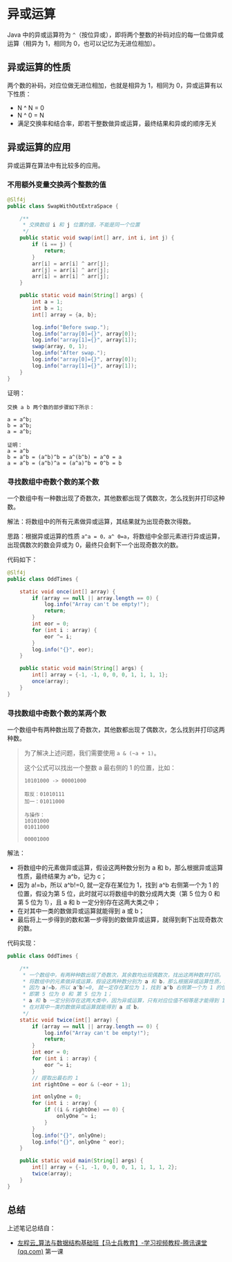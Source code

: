 # 异或运算

Java 中的异或运算符为 `^`（按位异或），即将两个整数的补码对应的每一位做异或运算（相异为 1，相同为 0，也可以记忆为无进位相加）。

## 异或运算的性质

两个数的补码，对应位做无进位相加，也就是相异为 1，相同为 0，异或运算有以下性质：

- N ^ N = 0
- N ^ 0 = N
- 满足交换率和结合率，即若干整数做异或运算，最终结果和异或的顺序无关

## 异或运算的应用

异或运算在算法中有比较多的应用。

### 不用额外变量交换两个整数的值

```java
@Slf4j
public class SwapWithOutExtraSpace {

    /**
     * 交换数组 i 和 j 位置的值，不能是同一个位置
     */
    public static void swap(int[] arr, int i, int j) {
        if (i == j) {
            return;
        }
        arr[i] = arr[i] ^ arr[j];
        arr[j] = arr[i] ^ arr[j];
        arr[i] = arr[i] ^ arr[j];
    }

    public static void main(String[] args) {
        int a = 1;
        int b = 1;
        int[] array = {a, b};

        log.info("Before swap.");
        log.info("array[0]={}", array[0]);
        log.info("array[1]={}", array[1]);
        swap(array, 0, 1);
        log.info("After swap.");
        log.info("array[0]={}", array[0]);
        log.info("array[1]={}", array[1]);
    }
}
```

证明：

```
交换 a b 两个数的部步骤如下所示：

a = a^b;
b = a^b;
a = a^b;

证明：
a = a^b
b = a^b = (a^b)^b = a^(b^b) = a^0 = a
a = a^b = (a^b)^a = (a^a)^b = 0^b = b
```

### 寻找数组中奇数个数的某个数

一个数组中有一种数出现了奇数次，其他数都出现了偶数次，怎么找到并打印这种数。

解法：将数组中的所有元素做异或运算，其结果就为出现奇数次得数。

思路：根据异或运算的性质 `a^a = 0，a^ 0=a`，将数组中全部元素进行异或运算，出现偶数次的数会异或为 0，最终只会剩下一个出现奇数次的数。

代码如下：

```java
@Slf4j
public class OddTimes {

    static void once(int[] array) {
        if (array == null || array.length == 0) {
            log.info("Array can't be empty!");
            return;
        }
        int eor = 0;
        for (int i : array) {
            eor ^= i;
        }
        log.info("{}", eor);
    }

    public static void main(String[] args) {
        int[] array = {-1, -1, 0, 0, 0, 1, 1, 1, 1};
        once(array);
    }
}
```

### 寻找数组中奇数个数的某两个数

一个数组中有两种数出现了奇数次，其他数都出现了偶数次，怎么找到并打印这两种数。

> 为了解决上述问题，我们需要使用 `a & (~a + 1)`。
>
> 这个公式可以找出一个整数 a 最右侧的 1 的位置，比如：
>
> ```
> 10101000 -> 00001000
> 
> 取反：01010111
> 加一：01011000
> 
> 与操作：
> 10101000
> 01011000
> 
> 00001000
> ```

解法：

- 将数组中的元素做异或运算，假设这两种数分别为 a 和 b，那么根据异或运算性质，最终结果为 a^b，记为 c；
- 因为 a!=b，所以 a^b!=0, 就一定存在某位为 1，找到 a^b 右侧第一个为 1 的位置，假设为第 5 位，此时就可以将数组中的数分成两大类（第 5 位为 0 和第 5 位为 1），且 a 和 b 一定分别存在这两大类之中；
- 在对其中一类的数做异或运算就能得到 a 或 b；
- 最后将上一步得到的数和第一步得到的数做异或运算，就得到剩下出现奇数次的数。

代码实现：

```java
public class OddTimes {

    /**
     * 一个数组中，有两种种数出现了奇数次，其余数均出现偶数次，找出这两种数并打印。
     * 将数组中的元素做异或运算，假设这两种数分别为 a 和 b，那么根据异或运算性质，最终结果为 a^b；
     * 因为 a!=b，所以 a^b!=0, 就一定存在某位为 1，找到 a^b 右侧第一个为 1 的位置，假设为第 5 位，此时就可以将数组中的数分成两大类，
     * 即第 5 位为 0 和 第 5 位为 1；
     * a 和 b 一定分别存在这两大类中，因为异或运算，只有对应位值不相等是才能得到 1；
     * 在对其中一类的数做异或运算就能得到 a 或 b。
     */
	static void twice(int[] array) {
        if (array == null || array.length == 0) {
            log.info("Array can't be empty!");
            return;
        }
        int eor = 0;
        for (int i : array) {
            eor ^= i;
        }
        // 提取出最右的 1
        int rightOne = eor & (~eor + 1);

        int onlyOne = 0;
        for (int i : array) {
            if ((i & rightOne) == 0) {
                onlyOne ^= i;
            }
        }
        log.info("{}", onlyOne);
        log.info("{}", onlyOne ^ eor);
    }

    public static void main(String[] args) {
        int[] array = {-1, -1, 0, 0, 0, 1, 1, 1, 1, 2};
        twice(array);
    }
}
```

## 总结

上述笔记总结自：

- [左程云_算法与数据结构基础班【马士兵教育】-学习视频教程-腾讯课堂 (qq.com)](https://ke.qq.com/course/2145184?tuin=b09cbb87) 第一课